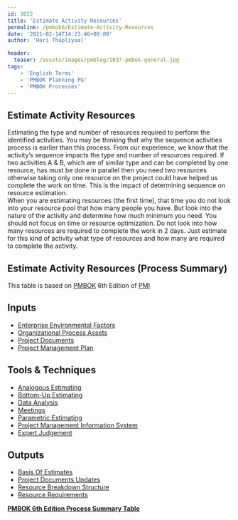 ```yaml
---
id: 3022   
title: 'Estimate Activity Resources'
permalink: /pmbok6/Estimate-Activity-Resources
date: '2021-02-14T14:23:46+00:00'
author: 'Hari Thapliyaal'

header:
  teaser: /assets/images/pmblog/1037-pmbok-general.jpg
tags:
    - 'English Terms'
    - 'PMBOK Planning PG'
    - 'PMBOK Processes'
---
```


## Estimate Activity Resources

Estimating the type and number of resources required to perform the identified activities. You may be thinking that why the sequence activities process is earlier than this process. From our experience, we know that the activity’s sequence impacts the type and number of resources required. If two activities A &amp; B, which are of similar type and can be completed by one resource, has must be done in parallel then you need two resources otherwise taking only one resource on the project could have helped us complete the work on time. This is the impact of determining sequence on resource estimation.  
When you are estimating resources (the first time), that time you do not look into your resource pool that how many people you have. But look into the nature of the activity and determine how much minimum you need. You should not focus on time or resource optimization. Do not look into how many resources are required to complete the work in 2 days. Just estimate for this kind of activity what type of resources and how many are required to complete the activity.

## Estimate Activity Resources (Process Summary)

This table is based on [PMBOK](https://www.pmi.org/pmbok-guide-standards) 6th Edition of [PMI](https:/www.pmi.org)

## **Inputs**

- [Enterprise Environmental Factors](/pmbok6/enterprise-environmental-factors)
- [Organizational Process Assets](/pmbok6/organizational-process-assets)
- [Project Documents](/pmbok6/project-documents)
- [Project Management Plan](/pmbok6/project-management-plan)

## **Tools &amp; Techniques**

- [Analogous Estimating](/pmbok6/analogous-estimating)
- [Bottom-Up Estimating](/pmbok6/bottom-up-estimating)
- [Data Analysis](/pmbok6/data-analysis)
- [Meetings](/pmbok6/meetings)
- [Parametric Estimating](/pmbok6/parametric-estimating)
- [Project Management Information System](/pmbok6/project-management-information-system)
- [Expert Judgement](/pmbok6/expert-judgement)

## **Outputs**

- [Basis Of Estimates](/pmbok6/basis-of-estimates)
- [Project Documents Updates](/pmbok6/project-documents-updates)
- [Resource Breakdown Structure](/pmbok6/resource-breakdown-structure)
- [Resource Requirements](/pmbok6/resource-requirements)

**[PMBOK 6th Edition Process Summary Table](/pmbok6process-groups-and-processes-in-pmbok6)**
